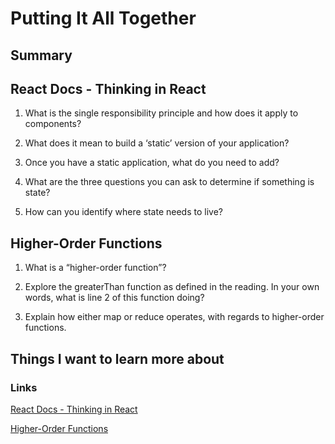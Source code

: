 # Putting It All Together

## Summary

## React Docs - Thinking in React
1. What is the single responsibility principle and how does it apply to components?

2. What does it mean to build a ‘static’ version of your application?

3. Once you have a static application, what do you need to add?

4. What are the three questions you can ask to determine if something is state?

5. How can you identify where state needs to live?

## Higher-Order Functions
1. What is a “higher-order function”?

2. Explore the greaterThan function as defined in the reading. In your own words, what is line 2 of this function doing?

3. Explain how either map or reduce operates, with regards to higher-order functions.

## Things I want to learn more about

### Links
[React Docs - Thinking in React](https://reactjs.org/docs/thinking-in-react.html)

[Higher-Order Functions](https://eloquentjavascript.net/05_higher_order.html#h_xxCc98lOBK)